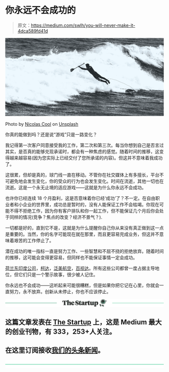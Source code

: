 # 你永远不会成功的

> 原文：<https://medium.com/swlh/you-will-never-make-it-4dca589fd41d>

![](img/140d1c1aaae5f6f77541163bac9308f8.png)

Photo by [Nicolas Cool](https://unsplash.com/photos/6dfqPcThFnw?utm_source=unsplash&utm_medium=referral&utm_content=creditCopyText) on [Unsplash](https://unsplash.com/search/photos/failure?utm_source=unsplash&utm_medium=referral&utm_content=creditCopyText)

你真的能做到吗？还是说“游戏”只是一路变化？

我记得第一次客户同意接受我的工作，第二次和第三次。每当你想到自己是否言过其实，是否真的能够兑现承诺时，都会有一种焦虑的感觉。随着时间的推移，这变得越来越容易(因为您实际上已经交付了您所承诺的内容)。但这并不意味着我成功了。

这很累，但却是真的，球门线一直在移动。不管你在社交媒体上有多擅长，平台不可避免地会发生变化，你的受众的行为也会发生变化。时间在流逝，其他一切也在流逝。这是一个永无止境的适应游戏——这就是为什么你永远不会成功。

也许你已经连续 18 个月盈利，这是否意味着你已经‘成功’了？不一定。在自由职业者和小企业的世界里，成功总是暂时的，没有人能保证工作不会枯竭。你现在可能不得不拒绝工作，因为你有客户排队和你一起工作，但不能保证几个月后你会处于同样的情况(竞争？焦点的改变？经济不景气？).

一切都是好的，直到它不是，这就是为什么提醒你自己你从来没有真正做到这一点是重要的。当然，你的名字可能现在就在那里，而且更容易完成业务，但这并不意味着艰苦的工作停止了。

潜在成功的唯一指标一直是努力工作、一些智慧和不屈不挠的拒绝放弃。随着时间的推移，这可能会变得更容易，但同样也不能保证事情一定会成功。

[荷兰东印度公司](https://en.wikipedia.org/wiki/Dutch_East_India_Company)，[柯达](https://en.wikipedia.org/wiki/Kodak)，[泛美航空](https://en.wikipedia.org/wiki/Pan_American_World_Airways)，[百视达](https://en.wikipedia.org/wiki/Blockbuster_LLC)。所有这些公司都曾一度占据主导地位，但它们只是一个警示故事，很少被人记住。

你永远也不会成功——这听起来可能很糟糕，但是如果你把它记在心里，你就会一直努力，永不放弃。创新从未停止，你也不应该停止。

[![](img/308a8d84fb9b2fab43d66c117fcc4bb4.png)](https://medium.com/swlh)

## 这篇文章发表在 [The Startup](https://medium.com/swlh) 上，这是 Medium 最大的创业刊物，有 333，253+人关注。

## 在这里订阅接收[我们的头条新闻](http://growthsupply.com/the-startup-newsletter/)。

[![](img/b0164736ea17a63403e660de5dedf91a.png)](https://medium.com/swlh)